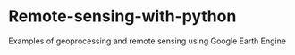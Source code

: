 # Remote-sensing-with-python

Examples of geoprocessing and remote sensing using Google Earth Engine
